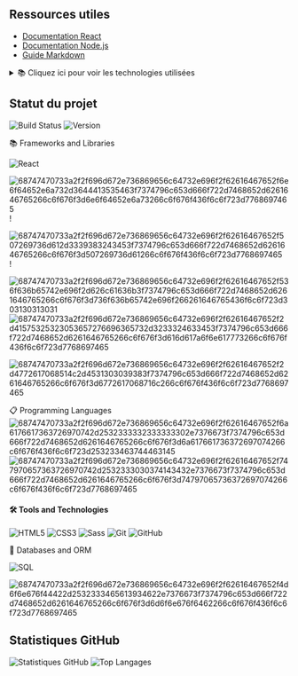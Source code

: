 


## Ressources utiles
- [Documentation React](https://reactjs.org/docs/getting-started.html)
- [Documentation Node.js](https://nodejs.org/en/docs/)
- [Guide Markdown](https://www.markdownguide.org/)


<details>
  <summary>📚 Cliquez ici pour voir les technologies utilisées</summary>

  - **Frontend** : React, Redux,Zustand,Context Api ,Tailwind CSS ,Css ,Sass
  - **Backend** : Node.js, Express, MongoDB,SQL
  - **Outils** : Git, Docker, VS Code
</details>

## Statut du projet

![Build Status](https://img.shields.io/github/actions/workflow/status/abdennabikraeim12/mon-projet/ci.yml?style=for-the-badge)
![Version](https://img.shields.io/github/package-json/v/abdennabikraeim12/mon-projet?style=for-the-badge)

📚 Frameworks and Libraries

![React](https://img.shields.io/badge/react-%2320232a.svg?style=for-the-badge&logo=react&logoColor=%2361DAFB)

![68747470733a2f2f696d672e736869656c64732e696f2f62616467652f6e6f64652e6a732d3644413535463f7374796c653d666f722d7468652d6261646765266c6f676f3d6e6f64652e6a73266c6f676f436f6c6f723d7768697465](https://github.com/user-attachments/assets/6af96c25-5e7e-4cfb-b1bb-0efc1adb8e13)!


![68747470733a2f2f696d672e736869656c64732e696f2f62616467652f507269736d612d3339383243453f7374796c653d666f722d7468652d6261646765266c6f676f3d507269736d61266c6f676f436f6c6f723d7768697465](https://github.com/user-attachments/assets/0526aff3-9427-42e4-a802-873465ec1e20)!



![68747470733a2f2f696d672e736869656c64732e696f2f62616467652f536f636b65742e696f2d626c61636b3f7374796c653d666f722d7468652d6261646765266c6f676f3d736f636b65742e696f266261646765436f6c6f723d303130313031](https://github.com/user-attachments/assets/321759d7-261c-41e5-a2a2-6e366224adc6)
![68747470733a2f2f696d672e736869656c64732e696f2f62616467652f2d41575325323053657276696365732d3233324633453f7374796c653d666f722d7468652d6261646765266c6f676f3d616d617a6f6e617773266c6f676f436f6c6f723d7768697465](https://github.com/user-attachments/assets/1fdc2c81-2f40-43a7-8482-c16afff01397)

![68747470733a2f2f696d672e736869656c64732e696f2f62616467652f2d4772617068514c2d4531303039383f7374796c653d666f722d7468652d6261646765266c6f676f3d6772617068716c266c6f676f436f6c6f723d7768697465](https://github.com/user-attachments/assets/fd8d2824-79c0-45ae-b0d2-65ee8ac16898)

📋 Programming Languages
![68747470733a2f2f696d672e736869656c64732e696f2f62616467652f6a6176617363726970742d2532333332333333302e7376673f7374796c653d666f722d7468652d6261646765266c6f676f3d6a617661736372697074266c6f676f436f6c6f723d253233463744463145](https://github.com/user-attachments/assets/7d882616-3df5-438f-9d89-3c4dc39d7586)
![68747470733a2f2f696d672e736869656c64732e696f2f62616467652f747970657363726970742d2532333030374143432e7376673f7374796c653d666f722d7468652d6261646765266c6f676f3d74797065736372697074266c6f676f436f6c6f723d7768697465](https://github.com/user-attachments/assets/cc9dea93-7517-4561-9267-6502178367ef)

#### 🛠️ Tools and Technologies
![HTML5](https://img.shields.io/badge/html5-%23E34F26.svg?style=for-the-badge&logo=html5&logoColor=white)
![CSS3](https://img.shields.io/badge/css3-%231572B6.svg?style=for-the-badge&logo=css3&logoColor=white)
![Sass](https://img.shields.io/badge/Sass-CC6699?style=for-the-badge&logo=sass&logoColor=white)
![Git](https://img.shields.io/badge/git-%23F05033.svg?style=for-the-badge&logo=git&logoColor=white)
![GitHub](https://img.shields.io/badge/github-%23121011.svg?style=for-the-badge&logo=github&logoColor=white)

💾 Databases and ORM

![SQL](https://img.shields.io/badge/SQL-4479A1?style=for-the-badge&logo=mysql&logoColor=white)

![68747470733a2f2f696d672e736869656c64732e696f2f62616467652f4d6f6e676f44422d2532333465613934622e7376673f7374796c653d666f722d7468652d6261646765266c6f676f3d6d6f6e676f6462266c6f676f436f6c6f723d7768697465](https://github.com/user-attachments/assets/fd7dd450-12a6-4d77-b7cb-87aefdee5f8e)

## Statistiques GitHub

![Statistiques GitHub](https://github-readme-stats.vercel.app/api?username=abdennabikraeim12&show_icons=true&theme=radical)
![Top Langages](https://github-readme-stats.vercel.app/api/top-langs/?username=abdennabikraeim12&layout=compact&theme=radical)










